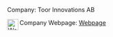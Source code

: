 

Company: Toor Innovations AB


Company Webpage: <img align="left" alt="Webpage" width="26" src="https://icons-for-free.com/iconfiles/png/512/web+website+www+icon+icon-1320196207033947200.png" />[Webpage]([webpage])


<!---
StaffanOB/StaffanOB is a ✨ special ✨ repository because its `README.md` (this file) appears on your GitHub profile.
You can click the Preview link to take a look at your changes.
--->

[website]: http://www.toor.se
